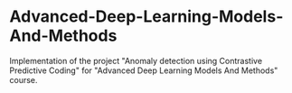 # Advanced-Deep-Learning-Models-And-Methods
Implementation of the project "Anomaly detection using Contrastive Predictive Coding" for "Advanced Deep Learning Models And Methods" course.

